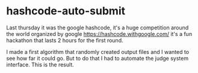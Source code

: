 # hashcode-auto-submit



Last thursday it was the google hashcode, it's a huge competition around the world organized by google https://hashcode.withgoogle.com/ it's a fun hackathon that lasts 2 hours for the first round.

I made a first algorithm that randomly created output files and I wanted to see how far it could go. But to do that I had to automate the judge system interface. This is the result.

